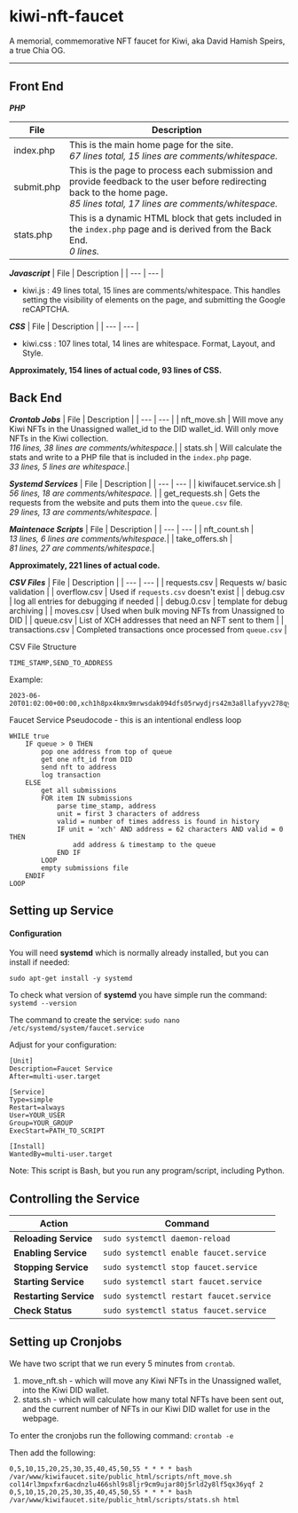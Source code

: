 # kiwi-nft-faucet
A memorial, commemorative NFT faucet for Kiwi, aka David Hamish Speirs, a true Chia OG.

---

## Front End

___PHP___

| File | Description |
| --- | --- |
| index.php | This is the main home page for the site. <br>_67 lines total, 15 lines are comments/whitespace._|
| submit.php |  This is the page to process each submission and provide feedback to the user before redirecting back to the home page. <br>_85 lines total, 17 lines are comments/whitespace._|
|stats.php | This is a dynamic HTML block that gets included in the `index.php` page and is derived from the Back End. <br>_0 lines._|

___Javascript___
| File | Description |
| --- | --- |
- kiwi.js : 49 lines total, 15 lines are comments/whitespace. This handles setting the visibility of elements on the page, and submitting the Google reCAPTCHA.

___CSS___
| File | Description |
| --- | --- |
- kiwi.css : 107 lines total, 14 lines are whitespace. Format, Layout, and Style.

__Approximately, 154 lines of actual code, 93 lines of CSS.__


## Back End

___Crontab Jobs___
| File | Description |
| --- | --- |
| nft_move.sh | Will move any Kiwi NFTs in the Unassigned wallet_id to the DID wallet_id. Will only move NFTs in the Kiwi collection. <br>_116 lines, 38 lines are comments/whitespace._|
| stats.sh | Will calculate the stats and write to a PHP file that is included in the `index.php` page. <br>_33 lines, 5 lines are whitespace._|

___Systemd Services___
| File | Description |
| --- | --- |
| kiwifaucet.service.sh | <br>_56 lines, 18 are comments/whitespace._ |
| get_requests.sh | Gets the requests from the website and puts them into the `queue.csv` file. <br>_29 lines, 13 are comments/whitespace._ |

___Maintenace Scripts___
| File | Description |
| --- | --- |
| nft_count.sh | <br>_13 lines, 6 lines are comments/whitespace._|
| take_offers.sh | <br>_81 lines, 27 are comments/whitespace._|

__Approximately, 221 lines of actual code.__

___CSV Files___
| File | Description |
| --- | --- |
| requests.csv | Requests w/ basic validation |
| overflow.csv | Used if `requests.csv` doesn't exist |
| debug.csv | log all entries for debugging if needed |
| debug.0.csv | template for debug archiving |
| moves.csv | Used when bulk moving NFTs from Unassigned to DID |
| queue.csv | List of XCH addresses that need an NFT sent to them |
| transactions.csv | Completed transactions once processed from `queue.csv` |

CSV File Structure

	TIME_STAMP,SEND_TO_ADDRESS

Example:

	2023-06-20T01:02:00+00:00,xch1h8px4kmx9mrwsdak094dfs05rwydjrs42m3a8llafyyv278qymxsyzams8

Faucet Service Pseudocode - this is an intentional endless loop

	WHILE true
		IF queue > 0 THEN
			pop one address from top of queue
			get one nft_id from DID
			send nft to address
			log transaction
		ELSE
			get all submissions
			FOR item IN submissions
				parse time_stamp, address
				unit = first 3 characters of address
				valid = number of times address is found in history
				IF unit = 'xch' AND address = 62 characters AND valid = 0 THEN
					add address & timestamp to the queue
				END IF
			LOOP
			empty submissions file
		ENDIF
	LOOP

## Setting up Service

#### Configuration

You will need __systemd__ which is normally already installed, but you can install if needed:
```
sudo apt-get install -y systemd
```
To check what version of __systemd__ you have simple run the command:
`systemd --version`

The command to create the service:
`sudo nano /etc/systemd/system/faucet.service`

Adjust for your configuration:
```
[Unit]
Description=Faucet Service
After=multi-user.target

[Service]
Type=simple
Restart=always
User=YOUR_USER
Group=YOUR_GROUP
ExecStart=PATH_TO_SCRIPT

[Install]
WantedBy=multi-user.target
```
Note: This script is Bash, but you run any program/script, including Python.

## Controlling the Service

| Action | Command |
| --- | --- |
| __Reloading Service__ | `sudo systemctl daemon-reload` |
| __Enabling Service__ | `sudo systemctl enable faucet.service` |
| __Stopping Service__ | `sudo systemctl stop faucet.service` |
| __Starting Service__ | `sudo systemctl start faucet.service` |
| __Restarting Service__ | `sudo systemctl restart faucet.service` |
| __Check Status__ | `sudo systemctl status faucet.service` |

## Setting up Cronjobs

We have two script that we run every 5 minutes from `crontab`. 
1. move_nft.sh - which will move any Kiwi NFTs in the Unassigned wallet, into the Kiwi DID wallet.
2. stats.sh - which will calculate how many total NFTs have been sent out, and the current number of NFTs in our Kiwi DID wallet for use in the webpage.

To enter the cronjobs run the following command:
`crontab -e`

Then add the following:
```
0,5,10,15,20,25,30,35,40,45,50,55 * * * * bash /var/www/kiwifaucet.site/public_html/scripts/nft_move.sh col14rl3mpxfxr6acdnzlu466shl9s8ljr9cm9ujar80j5rld2y8lf5qx36yqf 2
0,5,10,15,20,25,30,35,40,45,50,55 * * * * bash /var/www/kiwifaucet.site/public_html/scripts/stats.sh html
```
